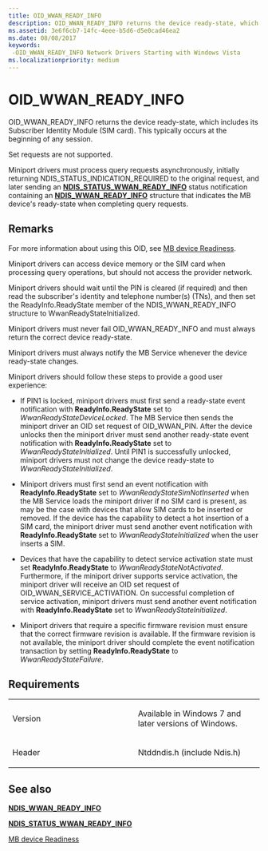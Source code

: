 ```yaml
---
title: OID_WWAN_READY_INFO
description: OID_WWAN_READY_INFO returns the device ready-state, which includes its Subscriber Identity Module (SIM card).
ms.assetid: 3e6f6cb7-14fc-4eee-b5d6-d5e0cad46ea2
ms.date: 08/08/2017
keywords: 
 -OID_WWAN_READY_INFO Network Drivers Starting with Windows Vista
ms.localizationpriority: medium
---
```


# OID\_WWAN\_READY\_INFO


OID\_WWAN\_READY\_INFO returns the device ready-state, which includes its Subscriber Identity Module (SIM card). This typically occurs at the beginning of any session.

Set requests are not supported.

Miniport drivers must process query requests asynchronously, initially returning NDIS\_STATUS\_INDICATION\_REQUIRED to the original request, and later sending an [**NDIS\_STATUS\_WWAN\_READY\_INFO**](ndis-status-wwan-ready-info.md) status notification containing an [**NDIS\_WWAN\_READY\_INFO**](https://msdn.microsoft.com/library/windows/hardware/ff567916) structure that indicates the MB device's ready-state when completing query requests.

Remarks
-------

For more information about using this OID, see [MB device Readiness](https://msdn.microsoft.com/library/windows/hardware/ff557164).

Miniport drivers can access device memory or the SIM card when processing query operations, but should not access the provider network.

Miniport drivers should wait until the PIN is cleared (if required) and then read the subscriber's identity and telephone number(s) (TNs), and then set the ReadyInfo.ReadyState member of the NDIS\_WWAN\_READY\_INFO structure to WwanReadyStateInitialized.

Miniport drivers must never fail OID\_WWAN\_READY\_INFO and must always return the correct device ready-state.

Miniport drivers must always notify the MB Service whenever the device ready-state changes.

Miniport drivers should follow these steps to provide a good user experience:

-   If PIN1 is locked, miniport drivers must first send a ready-state event notification with **ReadyInfo.ReadyState** set to *WwanReadyStateDeviceLocked*. The MB Service then sends the miniport driver an OID set request of OID\_WWAN\_PIN. After the device unlocks then the miniport driver must send another ready-state event notification with **ReadyInfo.ReadyState** set to *WwanReadyStateInitialized*. Until PIN1 is successfully unlocked, miniport drivers must not change the device ready-state to *WwanReadyStateInitialized*.

-   Miniport drivers must first send an event notification with **ReadyInfo.ReadyState** set to *WwanReadyStateSimNotInserted* when the MB Service loads the miniport driver if no SIM card is present, as may be the case with devices that allow SIM cards to be inserted or removed. If the device has the capability to detect a hot insertion of a SIM card, the miniport driver must send another event notification with **ReadyInfo.ReadyState** set to *WwanReadyStateInitialized* when the user inserts a SIM.

-   Devices that have the capability to detect service activation state must set **ReadyInfo.ReadyState** to *WwanReadyStateNotActivated*. Furthermore, if the miniport driver supports service activation, the miniport driver will receive an OID set request of OID\_WWAN\_SERVICE\_ACTIVATION. On successful completion of service activation, miniport drivers must send another event notification with **ReadyInfo.ReadyState** set to *WwanReadyStateInitialized*.

-   Miniport drivers that require a specific firmware revision must ensure that the correct firmware revision is available. If the firmware revision is not available, the miniport driver should complete the event notification transaction by setting **ReadyInfo.ReadyState** to *WwanReadyStateFailure*.

Requirements
------------

<table>
<colgroup>
<col width="50%" />
<col width="50%" />
</colgroup>
<tbody>
<tr class="odd">
<td><p>Version</p></td>
<td><p>Available in Windows 7 and later versions of Windows.</p></td>
</tr>
<tr class="even">
<td><p>Header</p></td>
<td>Ntddndis.h (include Ndis.h)</td>
</tr>
</tbody>
</table>

## See also


[**NDIS\_WWAN\_READY\_INFO**](https://msdn.microsoft.com/library/windows/hardware/ff567916)

[**NDIS\_STATUS\_WWAN\_READY\_INFO**](ndis-status-wwan-ready-info.md)

[MB device Readiness](https://msdn.microsoft.com/library/windows/hardware/ff557164)

 

 




